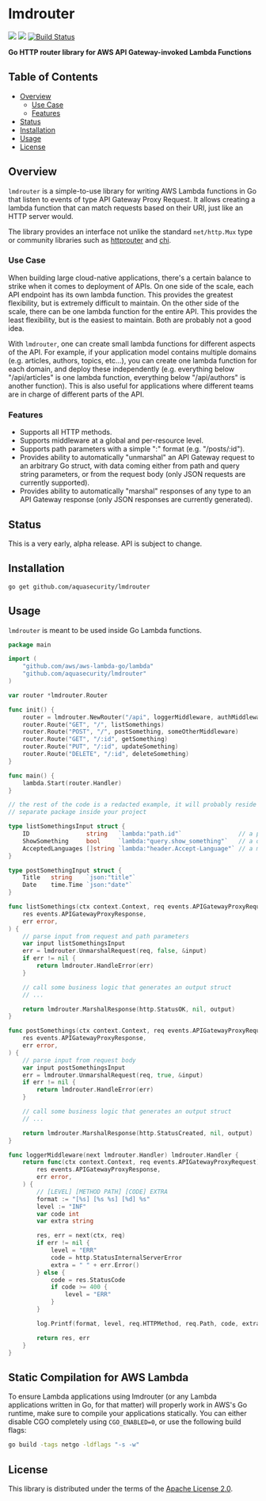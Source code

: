 # lmdrouter

[![](https://img.shields.io/static/v1?label=godoc&message=reference&color=blue&style=flat-square)](https://godoc.org/github.com/aquasecurity/lmdrouter) [![](https://img.shields.io/github/license/aquasecurity/lmdrouter?style=flat-square)](LICENSE) [![Build Status](https://travis-ci.org/aquasecurity/lmdrouter.svg?branch=master)](https://travis-ci.org/aquasecurity/lmdrouter)

**Go HTTP router library for AWS API Gateway-invoked Lambda Functions**

## Table of Contents

* [Overview](#overview)
    * [Use Case](#use-case)
    * [Features](#features)
* [Status](#status)
* [Installation](#installation)
* [Usage](#usage)
* [License](#license)

## Overview

`lmdrouter` is a simple-to-use library for writing AWS Lambda functions in Go
that listen to events of type API Gateway Proxy Request. It allows creating a
lambda function that can match requests based on their URI, just like an HTTP
server would.

The library provides an interface not unlike the standard `net/http.Mux` type
or community libraries such as [httprouter](https://github.com/julienschmidt/httprouter)
and [chi](https://github.com/go-chi/chi).

### Use Case

When building large cloud-native applications, there's a certain balance to
strike when it comes to deployment of APIs. On one side of the scale, each API
endpoint has its own lambda function. This provides the greatest flexibility,
but is extremely difficult to maintain. On the other side of the scale, there
can be one lambda function for the entire API. This provides the least flexibility,
but is the easiest to maintain. Both are probably not a good idea.

With `lmdrouter`, one can create small lambda functions for different aspects of
the API. For example, if your application model contains multiple domains (e.g.
articles, authors, topics, etc...), you can create one lambda function for each
domain, and deploy these independently (e.g. everything below "/api/articles" is
one lambda function, everything below "/api/authors" is another function). This
is also useful for applications where different teams are in charge of different
parts of the API.

### Features

* Supports all HTTP methods.
* Supports middleware at a global and per-resource level.
* Supports path parameters with a simple ":<name>" format (e.g. "/posts/:id").
* Provides ability to automatically "unmarshal" an API Gateway request to an
  arbitrary Go struct, with data coming either from path and query string
  parameters, or from the request body (only JSON requests are currently
  supported).
* Provides ability to automatically "marshal" responses of any type to an API
  Gateway response (only JSON responses are currently generated).

## Status

This is a very early, alpha release. API is subject to change.

## Installation

```shell
go get github.com/aquasecurity/lmdrouter
```

## Usage

`lmdrouter` is meant to be used inside Go Lambda functions.

```go
package main

import (
    "github.com/aws/aws-lambda-go/lambda"
    "github.com/aquasecurity/lmdrouter"
)

var router *lmdrouter.Router

func init() {
    router = lmdrouter.NewRouter("/api", loggerMiddleware, authMiddleware)
    router.Route("GET", "/", listSomethings)
    router.Route("POST", "/", postSomething, someOtherMiddleware)
    router.Route("GET", "/:id", getSomething)
    router.Route("PUT", "/:id", updateSomething)
    router.Route("DELETE", "/:id", deleteSomething)
}

func main() {
    lambda.Start(router.Handler)
}

// the rest of the code is a redacted example, it will probably reside in a
// separate package inside your project

type listSomethingsInput struct {
    ID                string   `lambda:"path.id"`                // a path parameter declared as :id
    ShowSomething     bool     `lambda:"query.show_something"`   // a query parameter named "show_something"
    AcceptedLanguages []string `lambda:"header.Accept-Language"` // a multi-value header parameter
}

type postSomethingInput struct {
    Title   string    `json:"title"`
    Date    time.Time `json:"date"`
}

func listSomethings(ctx context.Context, req events.APIGatewayProxyRequest) (
    res events.APIGatewayProxyResponse,
    err error,
) {
    // parse input from request and path parameters
    var input listSomethingsInput
    err = lmdrouter.UnmarshalRequest(req, false, &input)
    if err != nil {
        return lmdrouter.HandleError(err)
    }

    // call some business logic that generates an output struct
    // ...

    return lmdrouter.MarshalResponse(http.StatusOK, nil, output)
}

func postSomethings(ctx context.Context, req events.APIGatewayProxyRequest) (
    res events.APIGatewayProxyResponse,
    err error,
) {
    // parse input from request body
    var input postSomethingsInput
    err = lmdrouter.UnmarshalRequest(req, true, &input)
    if err != nil {
        return lmdrouter.HandleError(err)
    }

    // call some business logic that generates an output struct
    // ...

    return lmdrouter.MarshalResponse(http.StatusCreated, nil, output)
}

func loggerMiddleware(next lmdrouter.Handler) lmdrouter.Handler {
    return func(ctx context.Context, req events.APIGatewayProxyRequest) (
        res events.APIGatewayProxyResponse,
        err error,
    ) {
        // [LEVEL] [METHOD PATH] [CODE] EXTRA
        format := "[%s] [%s %s] [%d] %s"
    	level := "INF"
    	var code int
    	var extra string

    	res, err = next(ctx, req)
    	if err != nil {
    	    level = "ERR"
    	    code = http.StatusInternalServerError
    	    extra = " " + err.Error()
    	} else {
    	    code = res.StatusCode
    	    if code >= 400 {
    	        level = "ERR"
    	    }
        }

        log.Printf(format, level, req.HTTPMethod, req.Path, code, extra)

        return res, err
    }
}
```

## Static Compilation for AWS Lambda

To ensure Lambda applications using lmdrouter (or any Lambda applications
written in Go, for that matter) will properly work in AWS's Go runtime, make
sure to compile your applications statically. You can either disable CGO
completely using `CGO_ENABLED=0`, or use the following build flags:

```sh
go build -tags netgo -ldflags "-s -w"
```

## License

This library is distributed under the terms of the [Apache License 2.0](LICENSE).

